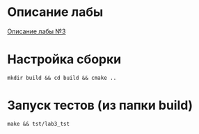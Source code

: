# Описание лабы

[Описание лабы №3](lab3.pdf)

# Настройка сборки

`mkdir build && cd build && cmake ..` 

# Запуск тестов (из папки build)

`make && tst/lab3_tst`



